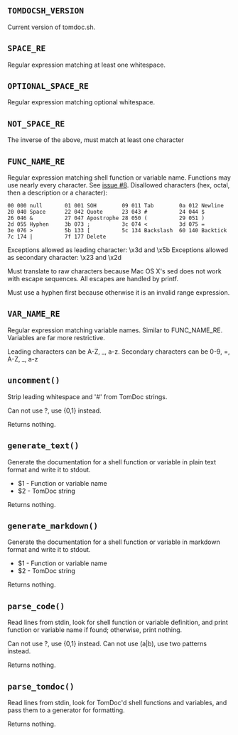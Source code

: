 `TOMDOCSH_VERSION`
------------------

Current version of tomdoc.sh.


`SPACE_RE`
----------

Regular expression matching at least one whitespace.


`OPTIONAL_SPACE_RE`
-------------------

Regular expression matching optional whitespace.


`NOT_SPACE_RE`
--------------

The inverse of the above, must match at least one character


`FUNC_NAME_RE`
--------------

Regular expression matching shell function or variable name.  Functions may use nearly every character.  See [issue #8].  Disallowed characters (hex, octal, then a description or a character):

    00 000 null       01 001 SOH        09 011 Tab        0a 012 Newline
    20 040 Space      22 042 Quote      23 043 #          24 044 $
    26 046 &          27 047 Apostrophe 28 050 (          29 051 )
    2d 055 Hyphen     3b 073 ;          3c 074 <          3d 075 =
    3e 076 >          5b 133 [          5c 134 Backslash  60 140 Backtick
    7c 174 |          7f 177 Delete

Exceptions allowed as leading character:  \x3d and \x5b Exceptions allowed as secondary character: \x23 and \x2d

Must translate to raw characters because Mac OS X's sed does not work with escape sequences.  All escapes are handled by printf.

Must use a hyphen first because otherwise it is an invalid range expression.

[issue #8]: https://github.com/tests-always-included/tomdoc.sh/issues/8


`VAR_NAME_RE`
-------------

Regular expression matching variable names.  Similar to FUNC_NAME_RE. Variables are far more restrictive.

Leading characters can be A-Z, _, a-z. Secondary characters can be 0-9, =, A-Z, _, a-z


`uncomment()`
-------------

Strip leading whitespace and '#' from TomDoc strings.

Can not use \?, use \{0,1\} instead.

Returns nothing.


`generate_text()`
-----------------

Generate the documentation for a shell function or variable in plain text format and write it to stdout.

* $1 - Function or variable name
* $2 - TomDoc string

Returns nothing.


`generate_markdown()`
---------------------

Generate the documentation for a shell function or variable in markdown format and write it to stdout.

* $1 - Function or variable name
* $2 - TomDoc string

Returns nothing.


`parse_code()`
--------------

Read lines from stdin, look for shell function or variable definition, and print function or variable name if found; otherwise, print nothing.

Can not use \?, use \{0,1\} instead. Can not use \(a\|b\), use two patterns instead.

Returns nothing.


`parse_tomdoc()`
----------------

Read lines from stdin, look for TomDoc'd shell functions and variables, and pass them to a generator for formatting.

Returns nothing.


